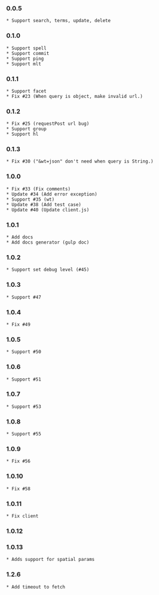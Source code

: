 ### 0.0.5

    * Support search, terms, update, delete

### 0.1.0

    * Support spell
    * Support commit
    * Support ping
    * Support mlt

### 0.1.1

    * Support facet
    * Fix #23 (When query is object, make invalid url.)

### 0.1.2

    * Fix #25 (requestPost url bug)
    * Support group
    * Support hl

### 0.1.3

    * Fix #30 ("&wt=json" don't need when query is String.)

### 1.0.0

    * Fix #33 (Fix comments)
    * Update #34 (Add error exception)
    * Support #35 (wt)
    * Update #38 (Add test case)
    * Update #40 (Update client.js)

### 1.0.1

    * Add docs
    * Add docs generator (gulp doc)

### 1.0.2

    * Support set debug level (#45)

### 1.0.3

    * Support #47

### 1.0.4

    * Fix #49

### 1.0.5

    * Support #50

### 1.0.6

    * Support #51

### 1.0.7

    * Support #53

### 1.0.8

    * Support #55

### 1.0.9

    * Fix #56

### 1.0.10

    * Fix #58

### 1.0.11

    * Fix client

### 1.0.12

### 1.0.13

    * Adds support for spatial params

### 1.2.6

    * Add timeout to fetch
